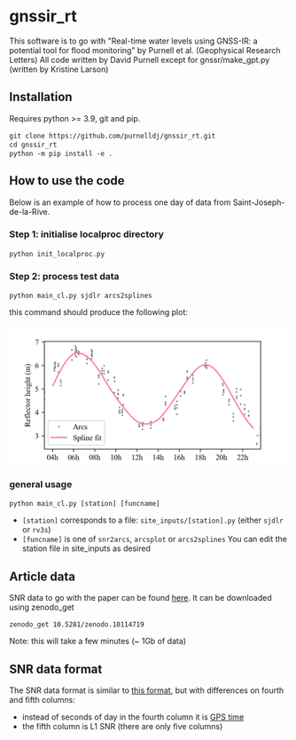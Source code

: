 # gnssir_rt
This software is to go with "Real-time water levels using GNSS-IR: a potential tool for flood monitoring" by Purnell et al. (Geophysical Research Letters)
All code written by David Purnell except for gnssr/make_gpt.py (written by Kristine Larson)

## Installation
Requires python >= 3.9, git and pip.

```
git clone https://github.com/purnelldj/gnssir_rt.git
cd gnssir_rt
python -m pip install -e .
```

## How to use the code
Below is an example of how to process one day of data from Saint-Joseph-de-la-Rive.

### Step 1: initialise localproc directory
```
python init_localproc.py
```

### Step 2: process test data
```
python main_cl.py sjdlr arcs2splines
```
this command should produce the following plot:

![spline output](sjdlr_oneday.png "test output")

### general usage
```
python main_cl.py [station] [funcname]
```
* `[station]` corresponds to a file: `site_inputs/[station].py` (either `sjdlr` or `rv3s`)
* `[funcname]` is one of `snr2arcs`, `arcsplot` or `arcs2splines`
You can edit the station file in site_inputs as desired

## Article data
SNR data to go with the paper can be found [here](https://doi.org/10.5281/zenodo.10114719). It can be downloaded using zenodo_get

```
zenodo_get 10.5281/zenodo.10114719
```
Note: this will take a few minutes (~ 1Gb of data)

## SNR data format
The SNR data format is similar to [this format](https://gnssrefl.readthedocs.io/en/latest/pages/file_structure.html#the-snr-data-format), but with differences on fourth and fifth columns:
* instead of seconds of day in the fourth column it is [GPS time](https://docs.astropy.org/en/stable/api/astropy.time.TimeGPS.html)
* the fifth column is L1 SNR (there are only five columns)
